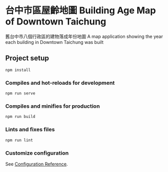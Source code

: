 # 台中市區屋齡地圖 Building Age Map of Downtown Taichung

舊台中市八個行政區的建物落成年份地圖 A map application showing the year each building in Downtown Taichung was built

## Project setup
```
npm install
```

### Compiles and hot-reloads for development
```
npm run serve
```

### Compiles and minifies for production
```
npm run build
```

### Lints and fixes files
```
npm run lint
```

### Customize configuration
See [Configuration Reference](https://cli.vuejs.org/config/).
